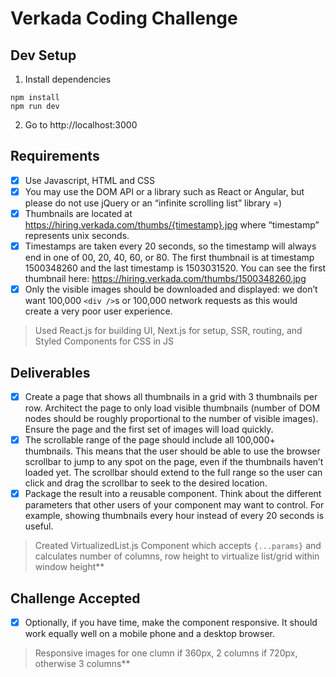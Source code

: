 # Verkada Coding Challenge

## Dev Setup

1. Install dependencies

```
npm install
npm run dev
```

2. Go to http://localhost:3000

## Requirements

- [x] Use Javascript, HTML and CSS
- [x] You may use the DOM API or a library such as React or Angular, but please do not use
      jQuery or an “infinite scrolling list” library =)
- [x] Thumbnails are located at https://hiring.verkada.com/thumbs/{timestamp}.jpg
      where “timestamp” represents unix seconds.
- [x] Timestamps are taken every 20 seconds, so the timestamp will always end in one of 00,
      20, 40, 60, or 80. The first thumbnail is at timestamp 1500348260 and the last
      timestamp is 1503031520. You can see the first thumbnail here:
      https://hiring.verkada.com/thumbs/1500348260.jpg
- [x] Only the visible images should be downloaded and displayed: we don’t want
      100,000 `<div />`s or 100,000 network requests as this would create a very poor user
      experience.

> Used React.js for building UI, Next.js for setup, SSR, routing, and Styled Components for CSS in JS

## Deliverables

- [x] Create a page that shows all thumbnails in a grid with 3 thumbnails per row. Architect the page
      to only load visible thumbnails (number of DOM nodes should be roughly proportional to the
      number of visible images). Ensure the page and the first set of images will load quickly.
- [x] The scrollable range of the page should include all 100,000+ thumbnails. This means that the
      user should be able to use the browser scrollbar to jump to any spot on the page, even if the
      thumbnails haven’t loaded yet. The scrollbar should extend to the full range so the user can
      click and drag the scrollbar to seek to the desired location.
- [x] Package the result into a reusable component. Think about the different parameters that other
      users of your component may want to control. For example, showing thumbnails every hour
      instead of every 20 seconds is useful.

> Created VirtualizedList.js Component which accepts `{...params}` and calculates number of columns, row height to virtualize list/grid within window height\*\*

## Challenge Accepted

- [x] Optionally, if you have time, make the component responsive. It should work equally well on a
      mobile phone and a desktop browser.

> Responsive images for one clumn if 360px, 2 columns if 720px, otherwise 3 columns\*\*
